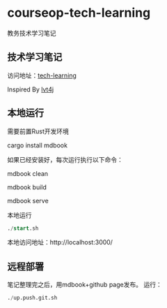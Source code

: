 # courseop-tech-learning

教务技术学习笔记

## 技术学习笔记

访问地址：[tech-learning](https://alongsocjr.github.io/tech-learning/index.html)

Inspired By [lvt4j](https://lvt4j.51vip.biz/confluence/#all-updates)

## 本地运行

需要前置Rust开发环境

cargo install mdbook

如果已经安装好，每次运行执行以下命令：

mdbook clean

mdbook build

mdbook serve

本地运行 
```sql
./start.sh
```
本地访问地址：http://localhost:3000/

## 远程部署

笔记整理完之后，用mdbook+github page发布。
运行：
```sql
./up.push.git.sh 
```

